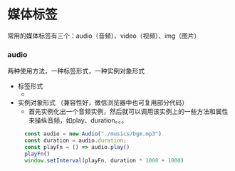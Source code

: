 # 媒体标签
常用的媒体标签有三个：audio（音频）、video（视频）、img（图片）

### audio
两种使用方法，一种标签形式，一种实例对象形式
- 标签形式
  - <audio  />
- 实例对象形式 （兼容性好，微信浏览器中也可复用部分代码）
  - 首先实例化出一个音频实例，然后就可以调用该实例上的一些方法和属性来操纵音频，如play、duration。。。
  ```js
    const audio = new Audio("./musics/bgm.mp3")
    const duration = audio.duration;
    const playFn = () => audio.play()
    playFn()
    window.setInterval(playFn, duration * 1000 + 1000)
  ``` 